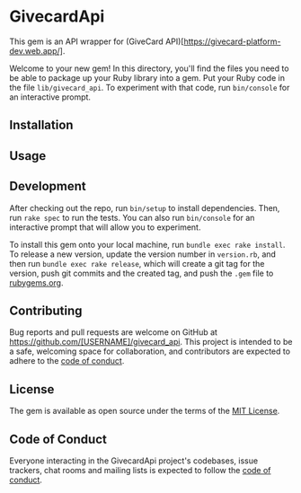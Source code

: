 # GivecardApi

This gem is an API wrapper for (GiveCard API)[https://givecard-platform-dev.web.app/].

Welcome to your new gem! In this directory, you'll find the files you need to be able to package up your Ruby library into a gem. Put your Ruby code in the file `lib/givecard_api`. To experiment with that code, run `bin/console` for an interactive prompt.

## Installation

## Usage

## Development

After checking out the repo, run `bin/setup` to install dependencies. Then, run `rake spec` to run the tests. You can also run `bin/console` for an interactive prompt that will allow you to experiment.

To install this gem onto your local machine, run `bundle exec rake install`. To release a new version, update the version number in `version.rb`, and then run `bundle exec rake release`, which will create a git tag for the version, push git commits and the created tag, and push the `.gem` file to [rubygems.org](https://rubygems.org).

## Contributing

Bug reports and pull requests are welcome on GitHub at https://github.com/[USERNAME]/givecard_api. This project is intended to be a safe, welcoming space for collaboration, and contributors are expected to adhere to the [code of conduct](https://github.com/[USERNAME]/givecard_api/blob/main/CODE_OF_CONDUCT.md).

## License

The gem is available as open source under the terms of the [MIT License](https://opensource.org/licenses/MIT).

## Code of Conduct

Everyone interacting in the GivecardApi project's codebases, issue trackers, chat rooms and mailing lists is expected to follow the [code of conduct](https://github.com/[USERNAME]/givecard_api/blob/main/CODE_OF_CONDUCT.md).
